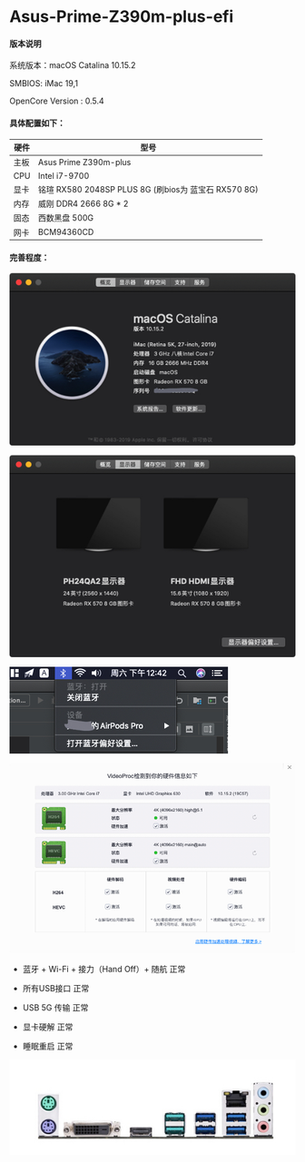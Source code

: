 # Asus-Prime-Z390m-plus-efi


#### 版本说明

系统版本：macOS Catalina 10.15.2

SMBIOS: iMac 19,1

OpenCore Version : 0.5.4

#### 具体配置如下：



| 硬件| 型号    |
|----|----------|
| 主板  | Asus Prime Z390m-plus |
| CPU  | Intel i7-9700   |
| 显卡  | 铭瑄 RX580 2048SP PLUS 8G (刷bios为 蓝宝石 RX570 8G)  |
| 内存  | 威刚 DDR4 2666 8G * 2   |
| 固态  | 西数黑盘 500G   |
| 网卡  | BCM94360CD   |

#### 完善程度：

![OSVersion](./pic/Xnip2019-12-28_02-10-11.jpg)


![显示器](./pic/Xnip2019-12-28_12-40-18.jpg)

![蓝牙+Wi-Fi](./pic/Xnip2019-12-28_12-43-10.jpg)

![硬解](./pic/Xnip2019-12-28_12-41-26.jpg)

* 蓝牙 + Wi-Fi + 接力（Hand Off）+ 随航 正常

* 所有USB接口 正常

* USB 5G 传输 正常 

* 显卡硬解  正常

* 睡眠重启 正常

![USBPort](./pic/Xnip2019-12-28_02-18-23.jpg)
